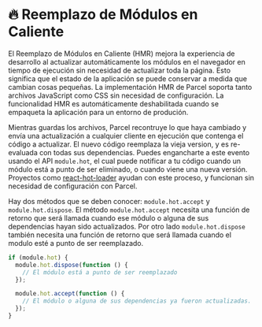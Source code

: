# 🔥 Reemplazo de Módulos en Caliente

El Reemplazo de Módulos en Caliente (HMR) mejora la experiencia de desarrollo al actualizar automáticamente los módulos en el navegador en tiempo de ejecución sin necesidad de actualizar toda la página. Esto significa que el estado de la aplicación se puede conservar a medida que cambian cosas pequeñas. La implementación HMR de Parcel soporta tanto archivos JavaScript como CSS sin necesidad de configuración. La funcionalidad HMR es automáticamente deshabilitada cuando se empaqueta la aplicación para un entorno de produción.

Mientras guardas los archivos, Parcel recontruye lo que haya cambiado y envía una actualización a cualquier cliente en ejecución que contenga el código a actualizar. El nuevo código reemplaza la vieja version, y es re-evaluada con todas sus dependencias. Puedes engancharte a este evento usando el API `module.hot`, el cual puede notificar a tu código cuando un módulo está a punto de ser eliminado, o cuando viene una nueva versión. Proyectos como [react-hot-loader](https://github.com/gaearon/react-hot-loader) ayudan con este proceso, y funcionan sin necesidad de configuración con Parcel.

Hay dos métodos que se deben conocer: `module.hot.accept` y `module.hot.dispose`. El método `module.hot.accept` necesita una función de retorno que será llamada cuando ese módulo o alguna de sus dependencias hayan sido actualizados. Por otro lado `module.hot.dispose` también necesita una función de retorno que será llamada cuando el modulo esté a punto de ser reemplazado.

```javascript
if (module.hot) {
  module.hot.dispose(function () {
    // El módulo está a punto de ser reemplazado
  });

  module.hot.accept(function () {
    // El módulo o alguna de sus dependencias ya fueron actualizadas.
  });
}
```
